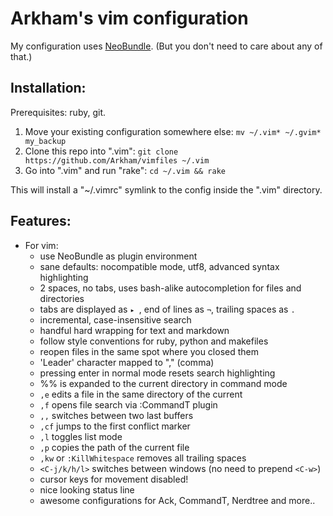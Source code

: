 Arkham's vim configuration
==========================

My configuration uses [NeoBundle](https://github.com/Shougo/neobundle.vim).
(But you don't need to care about any of that.)

## Installation:

Prerequisites: ruby, git.

1. Move your existing configuration somewhere else:
   `mv ~/.vim* ~/.gvim* my_backup`
2. Clone this repo into ".vim":
   `git clone https://github.com/Arkham/vimfiles ~/.vim`
3. Go into ".vim" and run "rake":
   `cd ~/.vim && rake`

This will install a "~/.vimrc" symlink to the config inside the ".vim" directory.

## Features:

* For vim:
  - use NeoBundle as plugin environment
  - sane defaults: nocompatible mode, utf8, advanced syntax highlighting
  - 2 spaces, no tabs, uses bash-alike autocompletion for files and directories
  - tabs are displayed as `▸ `, end of lines as `¬`, trailing spaces as `.`
  - incremental, case-insensitive search
  - handful hard wrapping for text and markdown
  - follow style conventions for ruby, python and makefiles
  - reopen files in the same spot where you closed them
  - 'Leader' character mapped to "," (comma)
  - pressing enter in normal mode resets search highlighting
  - %% is expanded to the current directory in command mode
  - `,e` edits a file in the same directory of the current
  - `,f` opens file search via :CommandT plugin
  - `,,` switches between two last buffers
  - `,cf` jumps to the first conflict marker
  - `,l` toggles list mode
  - `,p` copies the path of the current file
  - `,kw` or `:KillWhitespace` removes all trailing spaces
  - `<C-j/k/h/l>` switches between windows (no need to prepend `<C-w>`)
  - cursor keys for movement disabled!
  - nice looking status line
  - awesome configurations for Ack, CommandT, Nerdtree and more..

